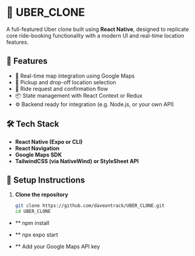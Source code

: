 # 🚖 UBER_CLONE

A full-featured Uber clone built using **React Native**, designed to replicate core ride-booking functionality with a modern UI and real-time location features.

## 🚀 Features

- 📍 Real-time map integration using Google Maps
- 🧭 Pickup and drop-off location selection
- 🚕 Ride request and confirmation flow
- 📦 State management with React Context or Redux
- ⚙️ Backend ready for integration (e.g. Node.js, or your own API)

## 🛠 Tech Stack

- **React Native (Expo or CLI)**
- **React Navigation**
- **Google Maps SDK**
- **TailwindCSS (via NativeWind) or StyleSheet API**

## 🔧 Setup Instructions

1. **Clone the repository**
   ```bash
   git clone https://github.com/daveontrack/UBER_CLONE.git
   cd UBER_CLONE

- ** npm install
- **  npx expo start

- ** Add your Google Maps API key


